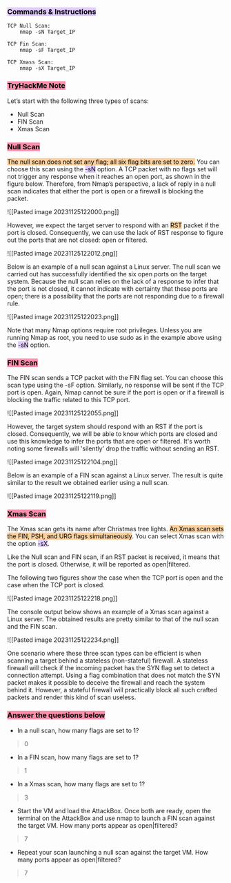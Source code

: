### <mark style="background: #D2B3FFA6;">Commands & Instructions</mark>

	TCP Null Scan:
		nmap -sN Target_IP
		
	TCP Fin Scan:
		nmap -sF Target_IP
		
	TCP Xmass Scan:
		nmap -sX Target_IP



### <mark style="background: #FF5582A6;">TryHackMe Note
</mark>

Let’s start with the following three types of scans:

- Null Scan
- FIN Scan
- Xmas Scan


### <mark style="background: #FF5582A6;">Null Scan</mark>

<mark style="background: #FFB86CA6;">The null scan does not set any flag; all six flag bits are set to zero.</mark> You can choose this scan using the <mark style="background: #D2B3FFA6;">-sN</mark> option. A TCP packet with no flags set will not trigger any response when it reaches an open port, as shown in the figure below. Therefore, from Nmap’s perspective, a lack of reply in a null scan indicates that either the port is open or a firewall is blocking the packet.

![[Pasted image 20231125122000.png]]


However, we expect the target server to respond with an <mark style="background: #FFB86CA6;">RST</mark> packet if the port is closed. Consequently, we can use the lack of RST response to figure out the ports that are not closed: open or filtered.

![[Pasted image 20231125122012.png]]

Below is an example of a null scan against a Linux server. The null scan we carried out has successfully identified the six open ports on the target system. Because the null scan relies on the lack of a response to infer that the port is not closed, it cannot indicate with certainty that these ports are open; there is a possibility that the ports are not responding due to a firewall rule.

![[Pasted image 20231125122023.png]]


Note that many Nmap options require root privileges. Unless you are running Nmap as root, you need to use sudo as in the example above using the <mark style="background: #D2B3FFA6;">-sN</mark> option.


### <mark style="background: #FF5582A6;">FIN Scan</mark>

The FIN scan sends a TCP packet with the FIN flag set. You can choose this scan type using the -sF option. Similarly, no response will be sent if the TCP port is open. Again, Nmap cannot be sure if the port is open or if a firewall is blocking the traffic related to this TCP port.

![[Pasted image 20231125122055.png]]

However, the target system should respond with an RST if the port is closed. Consequently, we will be able to know which ports are closed and use this knowledge to infer the ports that are open or filtered. It's worth noting some firewalls will 'silently' drop the traffic without sending an RST.

![[Pasted image 20231125122104.png]]


Below is an example of a FIN scan against a Linux server. The result is quite similar to the result we obtained earlier using a null scan.


![[Pasted image 20231125122119.png]]


### <mark style="background: #FF5582A6;">Xmas Scan</mark>

The Xmas scan gets its name after Christmas tree lights. <mark style="background: #FFB86CA6;">An Xmas scan sets the FIN, PSH, and URG flags simultaneously</mark>. You can select Xmas scan with the option <mark style="background: #D2B3FFA6;">-sX</mark>.

Like the Null scan and FIN scan, if an RST packet is received, it means that the port is closed. Otherwise, it will be reported as open|filtered.

The following two figures show the case when the TCP port is open and the case when the TCP port is closed.

![[Pasted image 20231125122218.png]]


The console output below shows an example of a Xmas scan against a Linux server. The obtained results are pretty similar to that of the null scan and the FIN scan.


![[Pasted image 20231125122234.png]]

One scenario where these three scan types can be efficient is when scanning a target behind a stateless (non-stateful) firewall. A stateless firewall will check if the incoming packet has the SYN flag set to detect a connection attempt. Using a flag combination that does not match the SYN packet makes it possible to deceive the firewall and reach the system behind it. However, a stateful firewall will practically block all such crafted packets and render this kind of scan useless.

### <mark style="background: #FF5582A6;">Answer the questions below</mark>

- In a null scan, how many flags are set to 1?
> 0

- In a FIN scan, how many flags are set to 1?

> 1

- In a Xmas scan, how many flags are set to 1?

> 3

- Start the VM and load the AttackBox. Once both are ready, open the terminal on the AttackBox and use nmap to launch a FIN scan against the target VM. How many ports appear as open|filtered?

> 7

- Repeat your scan launching a null scan against the target VM. How many ports appear as open|filtered?

> 7